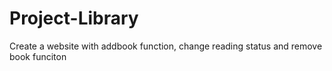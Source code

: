 # Project-Library
Create a website with addbook function, change reading status and remove book funciton 